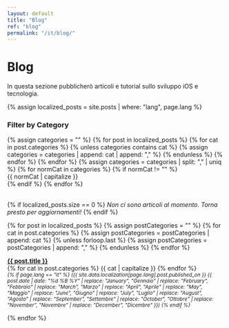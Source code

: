 ```yaml
---
layout: default
title: "Blog"
ref: "blog"
permalink: "/it/blog/"
---
```


# Blog  

In questa sezione pubblicherò articoli e tutorial sullo sviluppo iOS e tecnologia.

{% assign localized_posts = site.posts | where: "lang", page.lang %}

<div id="category-filters">
  <h3>Filter by Category</h3>
  <div class="tiles-container">
    {% assign categories = "" %}
    {% for post in localized_posts %}
      {% for cat in post.categories %}
        {% unless categories contains cat %}
          {% assign categories = categories | append: cat | append: "," %}
        {% endunless %}
      {% endfor %}
    {% endfor %}
    {% assign categories = categories | split: "," | uniq %}
    {% for normCat in categories %}
      {% if normCat != "" %}
        <div class="filter-tile" data-value="{{ normCat }}">
          {{ normCat | capitalize }}
        </div>
      {% endif %}
    {% endfor %}
  </div>
</div>
<br>

{% if localized_posts.size == 0 %}
_Non ci sono articoli al momento. Torna presto per aggiornamenti!_
{% endif %}


<div id="posts-list">
  {% for post in localized_posts %}
    {% assign postCategories = "" %}
    {% for cat in post.categories %}
      {% assign postCategories = postCategories | append: cat %}
      {% unless forloop.last %}
        {% assign postCategories = postCategories | append: "," %}
      {% endunless %}
    {% endfor %}
    <p>
    <div class="post-item" data-categories="{{ postCategories }}">
        <strong><a href="{{ post.url | relative_url }}">{{ post.title }}</a></strong>
      <div class="post-categories">
        {% for cat in post.categories %}
          <span class="category-tile">{{ cat | capitalize }}</span>
        {% endfor %}
      </div>
      <small class="post-date"><i>{% if page.lang == "it" %}
    ({{ site.data.localization[page.lang].post.published_on }} {{ post.date | date: "%d %B %Y" 
       | replace: "January", "Gennaio" 
       | replace: "February", "Febbraio" 
       | replace: "March", "Marzo" 
       | replace: "April", "Aprile" 
       | replace: "May", "Maggio" 
       | replace: "June", "Giugno" 
       | replace: "July", "Luglio" 
       | replace: "August", "Agosto" 
       | replace: "September", "Settembre" 
       | replace: "October", "Ottobre" 
       | replace: "November", "Novembre" 
       | replace: "December", "Dicembre" }})
  {% endif %}</i></small>
    </div>
    </p>
  {% endfor %}
</div>